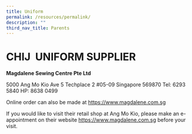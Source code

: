 ```yaml
---
title: Uniform
permalink: /resources/permalink/
description: ""
third_nav_title: Parents
---
```



# **CHIJ  UNIFORM SUPPLIER**

**Magdalene Sewing Centre Pte Ltd**

5000 Ang Mo Kio Ave 5
Techplace 2 #05-09
Singapore 569870
Tel: 6293 5840
HP: 8638 0499

Online order can also be made at https://www.magdalene.com.sg  

  
If you would like to visit their retail shop at Ang Mo Kio, please make an e-appointment on their website https://www.magdalene.com.sg before your visit.